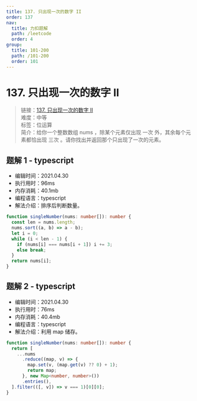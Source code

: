 ```yaml
---
title: 137. 只出现一次的数字 II
order: 137
nav:
  title: 力扣题解
  path: /leetcode
  order: 4
group:
  title: 101-200
  path: /101-200
  order: 101
---
```


# 137. 只出现一次的数字 II

> 链接：[137. 只出现一次的数字 II](https://leetcode-cn.com/problems/single-number-ii/)  
> 难度：中等  
> 标签：位运算  
> 简介：给你一个整数数组 nums ，除某个元素仅出现 一次 外，其余每个元素都恰出现 三次 。请你找出并返回那个只出现了一次的元素。

## 题解 1 - typescript

- 编辑时间：2021.04.30
- 执行用时：96ms
- 内存消耗：40.1mb
- 编程语言：typescript
- 解法介绍：排序后判断数量。

```typescript
function singleNumber(nums: number[]): number {
  const len = nums.length;
  nums.sort((a, b) => a - b);
  let i = 0;
  while (i < len - 1) {
    if (nums[i] === nums[i + 1]) i += 3;
    else break;
  }
  return nums[i];
}
```

## 题解 2 - typescript

- 编辑时间：2021.04.30
- 执行用时：76ms
- 内存消耗：40.4mb
- 编程语言：typescript
- 解法介绍：利用 map 储存。

```typescript
function singleNumber(nums: number[]): number {
  return [
    ...nums
      .reduce((map, v) => {
        map.set(v, (map.get(v) ?? 0) + 1);
        return map;
      }, new Map<number, number>())
      .entries(),
  ].filter(([, v]) => v === 1)[0][0];
}
```
